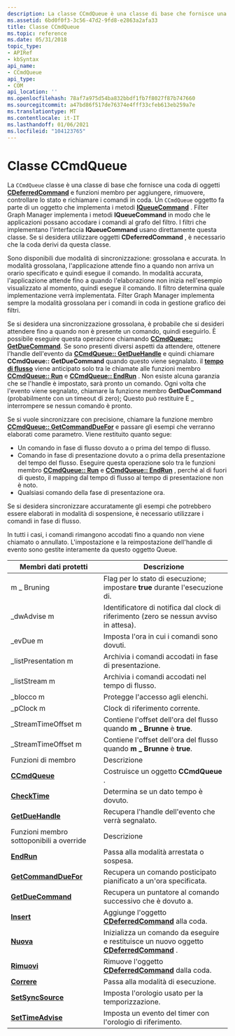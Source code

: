 ```yaml
---
description: La classe CCmdQueue è una classe di base che fornisce una coda di oggetti CDeferredCommand e funzioni membro per aggiungere, rimuovere, controllare lo stato e richiamare i comandi in coda.
ms.assetid: 6bd0f0f3-3c56-47d2-9fd8-e2863a2afa33
title: Classe CCmdQueue
ms.topic: reference
ms.date: 05/31/2018
topic_type:
- APIRef
- kbSyntax
api_name:
- CCmdQueue
api_type:
- COM
api_location: ''
ms.openlocfilehash: 78af7a975d54ba832bbdf1fb7f8027f87b747660
ms.sourcegitcommit: a47bd86f517de76374e4fff33cfeb613eb259a7e
ms.translationtype: MT
ms.contentlocale: it-IT
ms.lasthandoff: 01/06/2021
ms.locfileid: "104123765"
---
```

# <a name="ccmdqueue-class"></a>Classe CCmdQueue

La `CCmdQueue` classe è una classe di base che fornisce una coda di oggetti [**CDeferredCommand**](cdeferredcommand.md) e funzioni membro per aggiungere, rimuovere, controllare lo stato e richiamare i comandi in coda. Un `CCmdQueue` oggetto fa parte di un oggetto che implementa i metodi [**IQueueCommand**](/windows/desktop/api/Control/nn-control-iqueuecommand) . Filter Graph Manager implementa i metodi **IQueueCommand** in modo che le applicazioni possano accodare i comandi al grafo del filtro. I filtri che implementano l'interfaccia **IQueueCommand** usano direttamente questa classe. Se si desidera utilizzare oggetti **CDeferredCommand** , è necessario che la coda derivi da questa classe.

Sono disponibili due modalità di sincronizzazione: grossolana e accurata. In modalità grossolana, l'applicazione attende fino a quando non arriva un orario specificato e quindi esegue il comando. In modalità accurata, l'applicazione attende fino a quando l'elaborazione non inizia nell'esempio visualizzato al momento, quindi esegue il comando. Il filtro determina quale implementazione verrà implementata. Filter Graph Manager implementa sempre la modalità grossolana per i comandi in coda in gestione grafico dei filtri.

Se si desidera una sincronizzazione grossolana, è probabile che si desideri attendere fino a quando non è presente un comando, quindi eseguirlo. È possibile eseguire questa operazione chiamando [**CCmdQueue:: GetDueCommand**](ccmdqueue-getduecommand.md). Se sono presenti diversi aspetti da attendere, ottenere l'handle dell'evento da [**CCmdQueue:: GetDueHandle**](ccmdqueue-getduehandle.md) e quindi chiamare **CCmdQueue:: GetDueCommand** quando questo viene segnalato. il [**tempo di flusso**](stream-time.md) viene anticipato solo tra le chiamate alle funzioni membro [**CCmdQueue:: Run**](ccmdqueue-run.md) e [**CCmdQueue:: EndRun**](ccmdqueue-endrun.md) . Non esiste alcuna garanzia che se l'handle è impostato, sarà pronto un comando. Ogni volta che l'evento viene segnalato, chiamare la funzione membro **GetDueCommand** (probabilmente con un timeout di zero); Questo può restituire E \_ interrompere se nessun comando è pronto.

Se si vuole sincronizzare con precisione, chiamare la funzione membro [**CCmdQueue:: GetCommandDueFor**](ccmdqueue-getcommandduefor.md) e passare gli esempi che verranno elaborati come parametro. Viene restituito quanto segue:

-   Un comando in fase di flusso dovuto a o prima del tempo di flusso.
-   Comando in fase di presentazione dovuto a o prima della presentazione del tempo del flusso. Eseguire questa operazione solo tra le funzioni membro [**CCmdQueue:: Run**](ccmdqueue-run.md) e [**CCmdQueue:: EndRun**](ccmdqueue-endrun.md) , perché al di fuori di questo, il mapping dal tempo di flusso al tempo di presentazione non è noto.
-   Qualsiasi comando della fase di presentazione ora.

Se si desidera sincronizzare accuratamente gli esempi che potrebbero essere elaborati in modalità di sospensione, è necessario utilizzare i comandi in fase di flusso.

In tutti i casi, i comandi rimangono accodati fino a quando non viene chiamato o annullato. L'impostazione e la reimpostazione dell'handle di evento sono gestite interamente da questo oggetto Queue.



| Membri dati protetti                                 | Descrizione                                                                                            |
|--------------------------------------------------------|--------------------------------------------------------------------------------------------------------|
| m \_ Bruning                                            | Flag per lo stato di esecuzione; impostare **true** durante l'esecuzione di.                                                     |
| \_dwAdvise m                                            | Identificatore di notifica dal clock di riferimento (zero se nessun avviso in attesa).                            |
| \_evDue m                                               | Imposta l'ora in cui i comandi sono dovuti.                                                               |
| \_listPresentation m                                    | Archivia i comandi accodati in fase di presentazione.                                                           |
| \_listStream m                                          | Archivia i comandi accodati nel tempo di flusso.                                                                 |
| \_blocco m                                                | Protegge l'accesso agli elenchi.                                                                              |
| \_pClock m                                              | Clock di riferimento corrente.                                                                               |
| \_StreamTimeOffset m                                    | Contiene l'offset dell'ora del flusso quando **m \_ Brunne** è **true**.                                      |
| \_StreamTimeOffset m                                    | Contiene l'offset dell'ora del flusso quando **m \_ Brunne** è **true**.                                      |
| Funzioni di membro                                       | Descrizione                                                                                            |
| [**CCmdQueue**](ccmdqueue-ccmdqueue.md)               | Costruisce un oggetto **CCmdQueue** .                                                                     |
| [**CheckTime**](ccmdqueue-checktime.md)               | Determina se un dato tempo è dovuto.                                                                     |
| [**GetDueHandle**](ccmdqueue-getduehandle.md)         | Recupera l'handle dell'evento che verrà segnalato.                                                      |
| Funzioni membro sottoponibili a override                           | Descrizione                                                                                            |
| [**EndRun**](ccmdqueue-endrun.md)                     | Passa alla modalità arrestata o sospesa.                                                                    |
| [**GetCommandDueFor**](ccmdqueue-getcommandduefor.md) | Recupera un comando posticipato pianificato a un'ora specificata.                                    |
| [**GetDueCommand**](ccmdqueue-getduecommand.md)       | Recupera un puntatore al comando successivo che è dovuto a.                                                   |
| [**Insert**](ccmdqueue-insert.md)                     | Aggiunge l'oggetto [**CDeferredCommand**](cdeferredcommand.md) alla coda.                             |
| [**Nuova**](ccmdqueue-new.md)                           | Inizializza un comando da eseguire e restituisce un nuovo oggetto [**CDeferredCommand**](cdeferredcommand.md) . |
| [**Rimuovi**](ccmdqueue-remove.md)                     | Rimuove l'oggetto [**CDeferredCommand**](cdeferredcommand.md) dalla coda.                        |
| [**Correre**](ccmdqueue-run.md)                           | Passa alla modalità di esecuzione.                                                                              |
| [**SetSyncSource**](ccmdqueue-setsyncsource.md)       | Imposta l'orologio usato per la temporizzazione.                                                                        |
| [**SetTimeAdvise**](ccmdqueue-settimeadvise.md)       | Imposta un evento del timer con l'orologio di riferimento.                                                        |



 

 

 




